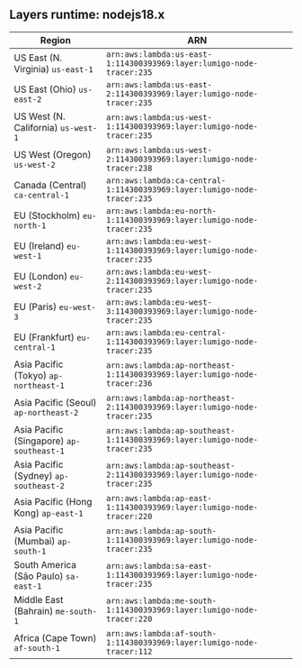 Layers runtime: nodejs18.x
----
| Region | ARN |
| --- | --- |
|US East (N. Virginia)  `us-east-1`|`arn:aws:lambda:us-east-1:114300393969:layer:lumigo-node-tracer:235`|
|US East (Ohio)  `us-east-2`|`arn:aws:lambda:us-east-2:114300393969:layer:lumigo-node-tracer:235`|
|US West (N. California)  `us-west-1`|`arn:aws:lambda:us-west-1:114300393969:layer:lumigo-node-tracer:235`|
|US West (Oregon)  `us-west-2`|`arn:aws:lambda:us-west-2:114300393969:layer:lumigo-node-tracer:238`|
|Canada (Central)  `ca-central-1`|`arn:aws:lambda:ca-central-1:114300393969:layer:lumigo-node-tracer:235`|
|EU (Stockholm)  `eu-north-1`|`arn:aws:lambda:eu-north-1:114300393969:layer:lumigo-node-tracer:235`|
|EU (Ireland)  `eu-west-1`|`arn:aws:lambda:eu-west-1:114300393969:layer:lumigo-node-tracer:235`|
|EU (London)  `eu-west-2`|`arn:aws:lambda:eu-west-2:114300393969:layer:lumigo-node-tracer:235`|
|EU (Paris)  `eu-west-3`|`arn:aws:lambda:eu-west-3:114300393969:layer:lumigo-node-tracer:235`|
|EU (Frankfurt)  `eu-central-1`|`arn:aws:lambda:eu-central-1:114300393969:layer:lumigo-node-tracer:235`|
|Asia Pacific (Tokyo)  `ap-northeast-1`|`arn:aws:lambda:ap-northeast-1:114300393969:layer:lumigo-node-tracer:236`|
|Asia Pacific (Seoul)  `ap-northeast-2`|`arn:aws:lambda:ap-northeast-2:114300393969:layer:lumigo-node-tracer:235`|
|Asia Pacific (Singapore)  `ap-southeast-1`|`arn:aws:lambda:ap-southeast-1:114300393969:layer:lumigo-node-tracer:235`|
|Asia Pacific (Sydney)  `ap-southeast-2`|`arn:aws:lambda:ap-southeast-2:114300393969:layer:lumigo-node-tracer:235`|
|Asia Pacific (Hong Kong)  `ap-east-1`|`arn:aws:lambda:ap-east-1:114300393969:layer:lumigo-node-tracer:220`|
|Asia Pacific (Mumbai)  `ap-south-1`|`arn:aws:lambda:ap-south-1:114300393969:layer:lumigo-node-tracer:235`|
|South America (São Paulo)  `sa-east-1`|`arn:aws:lambda:sa-east-1:114300393969:layer:lumigo-node-tracer:235`|
|Middle East (Bahrain)  `me-south-1`|`arn:aws:lambda:me-south-1:114300393969:layer:lumigo-node-tracer:220`|
|Africa (Cape Town)  `af-south-1`|`arn:aws:lambda:af-south-1:114300393969:layer:lumigo-node-tracer:112`|
